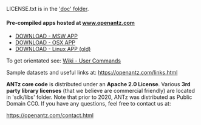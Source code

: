 
LICENSE.txt is in the <a href="https://github.com/openantz/antz/tree/master/doc">'doc' folder</a>.

#### Pre-compiled apps hosted at www.openantz.com
- <a href="https://openantz/download/msw/">DOWNLOAD - MSW APP</a>
- <a href="https://openantz/download/osx/">DOWNLOAD - OSX APP</a>
- <a href="https://openantz/download/linux/">DOWNLOAD - Linux APP (old)</a>

To get orientated see: <a href="https://github.com/openantz/antz/wiki/User-Commands/">Wiki - User Commands</a>

Sample datasets and useful links at: https://openantz.com/links.html

**ANTz core code** is distributed under an **Apache 2.0 License**. Various **3rd party library licenses** (that we believe are commercial friendly) are located in 'sdk/libs' folder. Note that prior to 2020, ANTz was distributed as Public Domain CC0. If you have any questions, feel free to contact us at:

https://openantz.com/contact.html

